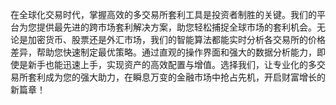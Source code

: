 在全球化交易时代，掌握高效的多交易所套利工具是投资者制胜的关键。我们的平台为您提供最先进的跨市场套利解决方案，助您轻松捕捉全球市场的套利机会。无论是加密货币、股票还是外汇市场，我们的智能算法都能实时分析各交易所的价格差异，帮助您快速制定最优策略。通过直观的操作界面和强大的数据分析能力，即使是新手也能迅速上手，实现资产的高效配置与增值。选择我们，让专业化的多交易所套利成为您的强大助力，在瞬息万变的金融市场中抢占先机，开启财富增长的新篇章！